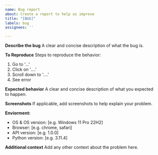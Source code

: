 ```yaml
---
name: Bug report
about: Create a report to help us improve
title: "[BUG]"
labels: bug
assignees: ''

---
```


**Describe the bug**
A clear and concise description of what the bug is.

**To Reproduce**
Steps to reproduce the behavior:
1. Go to '...'
2. Click on '....'
3. Scroll down to '....'
4. See error

**Expected behavior**
A clear and concise description of what you expected to happen.

**Screenshots**
If applicable, add screenshots to help explain your problem.

**Enviorment:**
 - OS & OS version: [e.g. Windows 11 Pro 22H2]
 - Browser: [e.g. chrome, safari]
 - API version: [e.g. 1.0.0]
- Python version: [e.g. 3.11.4] 

**Additional context**
Add any other context about the problem here.
